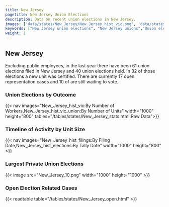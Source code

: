 ```yaml
---
title: New Jersey
pagetitle: New Jersey Union Elections
description: Data on recent union elections in New Jersey.
images: ['data/states/New_Jersey/New_Jersey_hist_vic.png', 'data/states/New_Jersey/New_Jersey_hist_size.png', 'data/states/New_Jersey/New_Jersey_10.png']
keywords: ["New Jersey union elections", "New Jersey unions","Union elections"]
weight: 1
---
```

##  New Jersey

Excluding public employees, in the last year there have been 61 union elections filed in New Jersey and 40 union elections held. In 32 of those elections a new unit was certified. There are currently 17 open representation cases and 10 of are still waiting to vote.

### Union Elections by Outcome
{{< nav images="New_Jersey_hist_vic:By Number of Workers,New_Jersey_hist_vic_union:By Number of Units" width="1000" height="800" tables="/tables/states/New_Jersey_stats.html:Raw Data">}}

### Timeline of Activity by Unit Size
{{< nav images="New_Jersey_hist_filings:By Filing Date,New_Jersey_hist_elections:By Tally Date" width="1000" height="800" >}}

### Largest Private Union Elections
{{< image src="New_Jersey_10.png" width="1000" height="1000"  >}}

### Open Election Related Cases
{{< readtable table="/tables/states/New_Jersey_open.html" >}}

